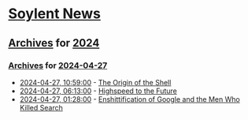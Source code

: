 # [Soylent News](../../../README.md)

## [Archives](../../index.md) for [2024](../index.md)

### [Archives](../../index.md) for [2024-04-27](index.md)

* [2024-04-27, 10:59:00](https://soylentnews.org/article.pl?sid=24/04/25/1759250&from=rss) - [The Origin of the Shell](https://soylentnews.org/article.pl?sid=24/04/25/1759250&from=rss)
* [2024-04-27, 06:13:00](https://soylentnews.org/article.pl?sid=24/04/25/1517248&from=rss) - [Highspeed to the Future](https://soylentnews.org/article.pl?sid=24/04/25/1517248&from=rss)
* [2024-04-27, 01:28:00](https://soylentnews.org/article.pl?sid=24/04/25/1512244&from=rss) - [Enshittification of Google and the Men Who Killed Search](https://soylentnews.org/article.pl?sid=24/04/25/1512244&from=rss)
